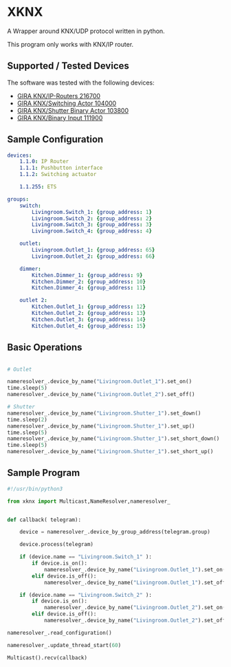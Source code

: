XKNX
====

A Wrapper around KNX/UDP protocol written in python.

This program only works with KNX/IP router.


Supported / Tested Devices
--------------------------

The software was tested with the following devices:

- [GIRA KNX/IP-Routers 216700](http://www.gira.com/en/gebaeudetechnik/systeme/knx-eib_system/knx-produkte/systemgeraete/knx-ip-router.html)
- [GIRA KNX/Switching Actor  104000](http://katalog.gira.de/de_DE/deeplinking.html?artikelnr=104000&m=compare)
- [GIRA KNX/Shutter Binary Actor 103800](https://katalog.gira.de/en/datenblatt.html?id=635678)
- [GIRA KNX/Binary Input 111900 ](https://www.gira.de/gebaeudetechnik/systeme/knx-eib_system/knx-produkte/tasterschnittstellen/knxeib-universal-tasterschnittstelle.html)

Sample Configuration
--------------------

```yaml
devices:
    1.1.0: IP Router
    1.1.1: Pushbutton interface
    1.1.2: Switching actuator

    1.1.255: ETS

groups:
    switch:
        Livingroom.Switch_1: {group_address: 1}
        Livingroom.Switch_2: {group_address: 2}
        Livingroom.Switch_3: {group_address: 3}
        Livingroom.Switch_4: {group_address: 4}

    outlet:
        Livingroom.Outlet_1: {group_address: 65}
        Livingroom.Outlet_2: {group_address: 66}

    dimmer:
        Kitchen.Dimmer_1: {group_address: 9}
        Kitchen.Dimmer_2: {group_address: 10}
        Kitchen.Dimmer_4: {group_address: 11}

    outlet 2:
        Kitchen.Outlet_1: {group_address: 12}
        Kitchen.Outlet_2: {group_address: 13}
        Kitchen.Outlet_3: {group_address: 14}
        Kitchen.Outlet_4: {group_address: 15}
```

Basic Operations
----------------

```python

# Outlet

nameresolver_.device_by_name("Livingroom.Outlet_1").set_on()
time.sleep(5)
nameresolver_.device_by_name("Livingroom.Outlet_2").set_off()

# Shutter
nameresolver_.device_by_name("Livingroom.Shutter_1").set_down()
time.sleep(2)
nameresolver_.device_by_name("Livingroom.Shutter_1").set_up()
time.sleep(5)
nameresolver_.device_by_name("Livingroom.Shutter_1").set_short_down()
time.sleep(5)
nameresolver_.device_by_name("Livingroom.Shutter_1").set_short_up()

```


Sample Program
--------------


```python
#!/usr/bin/python3

from xknx import Multicast,NameResolver,nameresolver_


def callback( telegram):

    device = nameresolver_.device_by_group_address(telegram.group)

    device.process(telegram)

    if (device.name == "Livingroom.Switch_1" ):
        if device.is_on():
            nameresolver_.device_by_name("Livingroom.Outlet_1").set_on()
        elif device.is_off():
            nameresolver_.device_by_name("Livingroom.Outlet_1").set_off()

    if (device.name == "Livingroom.Switch_2" ):
        if device.is_on():
            nameresolver_.device_by_name("Livingroom.Outlet_2").set_on()
        elif device.is_off():
            nameresolver_.device_by_name("Livingroom.Outlet_2").set_off()

nameresolver_.read_configuration()

nameresolver_.update_thread_start(60)

Multicast().recv(callback)
```
